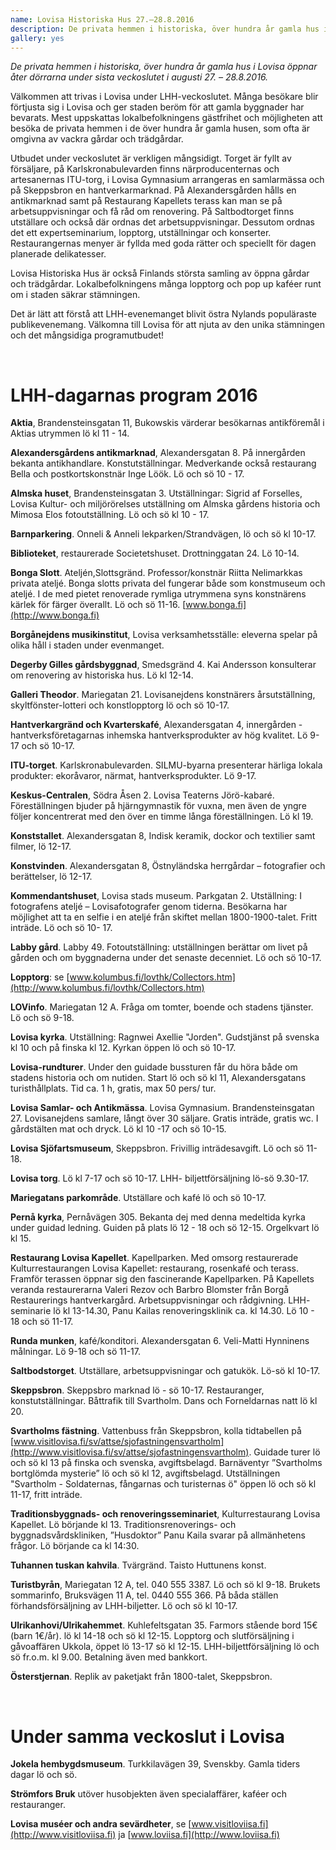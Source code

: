 ```yaml
---
name: Lovisa Historiska Hus 27.–28.8.2016
description: De privata hemmen i historiska, över hundra år gamla hus i Lovisa öppnar åter dörrarna under sista veckoslutet i augusti. Kolla in veckoslutets program!
gallery: yes
---
```

*De privata hemmen i historiska, över hundra år gamla hus i Lovisa öppnar åter dörrarna under sista veckoslutet i augusti 27. – 28.8.2016.*

Välkommen att trivas i Lovisa under LHH-veckoslutet. Många besökare blir förtjusta sig i Lovisa och ger staden beröm för att gamla byggnader har bevarats. Mest uppskattas lokalbefolkningens gästfrihet och möjligheten att besöka de privata hemmen i de över hundra år gamla husen, som ofta är omgivna av vackra gårdar och trädgårdar.

Utbudet under veckoslutet är verkligen mångsidigt. Torget är fyllt av försäljare, på Karlskronabulevarden finns närproducenternas och artesanernas ITU-torg, i Lovisa Gymnasium arrangeras en samlarmässa och på Skeppsbron en hantverkarmarknad. På Alexandersgården hålls en antikmarknad samt på Restaurang Kapellets terass kan man se på arbetsuppvisningar och få råd om renovering. På Saltbodtorget finns utställare och också där ordnas det arbetsuppvisningar. Dessutom ordnas det ett expertseminarium, lopptorg, utställningar och konserter. Restaurangernas menyer är fyllda med goda rätter och speciellt för dagen planerade delikatesser.

Lovisa Historiska Hus är också Finlands största samling av öppna gårdar och trädgårdar. Lokalbefolkningens många lopptorg och pop up kaféer runt om i staden säkrar stämningen.

Det är lätt att förstå att LHH-evenemanget blivit östra Nylands populäraste publikevenemang. Välkomna till Lovisa för att njuta av den unika stämningen och det mångsidiga programutbudet!

&nbsp;

LHH-dagarnas program 2016
====

**Aktia**, Brandensteinsgatan 11, Bukowskis värderar besökarnas antikföremål i Aktias utrymmen lö kl 11 - 14.

**Alexandersgårdens antikmarknad**, Alexandersgatan 8. På innergården bekanta antikhandlare. Konstutställningar. Medverkande också restaurang Bella och postkortskonstnär Inge Löök. Lö och sö 10 - 17.

**Almska huset**, Brandensteinsgatan 3. Utställningar: Sigrid af Forselles, Lovisa Kultur- och miljörörelses utställning om Almska gårdens historia och Mimosa Elos fotoutställning. Lö och sö kl 10 - 17.

**Barnparkering**. Onneli & Anneli lekparken/Strandvägen, lö och sö kl 10-17.

**Biblioteket**, restaurerade Societetshuset. Drottninggatan 24.  Lö 10-14.

**Bonga Slott**. Ateljén,Slottsgränd. Professor/konstnär Riitta Nelimarkkas privata ateljé. Bonga slotts privata del fungerar både som konstmuseum och ateljé. I de med pietet renoverade rymliga utrymmena syns konstnärens kärlek för färger överallt.   Lö och sö 11-16. [www.bonga.fi](http://www.bonga.fi)

**Borgånejdens musikinstitut**, Lovisa verksamhetsställe: eleverna spelar på olika håll i staden under evenmanget.

**Degerby Gilles gårdsbyggnad**, Smedsgränd 4. Kai Andersson konsulterar om renovering av historiska hus. Lö kl 12-14.

**Galleri Theodor**. Mariegatan 21. Lovisanejdens konstnärers årsutställning, skyltfönster-lotteri och konstlopptorg lö och sö 10-17.

**Hantverkargränd och Kvarterskafé**, Alexandersgatan 4, innergården  - hantverksföretagarnas inhemska hantverksprodukter av hög kvalitet. Lö 9-17 och sö 10-17.

**ITU-torget**. Karlskronabulevarden. SILMU-byarna presenterar härliga lokala produkter: ekoråvaror, närmat, hantverksprodukter. Lö 9-17.

**Keskus-Centralen**, Södra Åsen  2. Lovisa Teaterns Jörö-kabaré. Föreställningen bjuder på hjärngymnastik för vuxna, men även de yngre följer koncentrerat med den över en timme långa föreställningen. Lö kl 19.

**Konststallet**. Alexandersgatan 8, Indisk keramik, dockor och textilier samt filmer, lö 12-17.

**Konstvinden**. Alexandersgatan 8, Östnyländska herrgårdar – fotografier och berättelser, lö 12-17.

**Kommendantshuset**, Lovisa stads museum. Parkgatan 2. Utställning: I fotografens ateljé – Lovisafotografer genom tiderna. Besökarna har möjlighet att ta en selfie i en ateljé från skiftet mellan 1800-1900-talet. Fritt inträde. Lö och sö 10- 17.

**Labby gård**. Labby 49. Fotoutställning: utställningen  berättar om livet på gården och om byggnaderna under det senaste decenniet. Lö och sö 10-17.

**Lopptorg**: se [www.kolumbus.fi/lovthk/Collectors.htm](http://www.kolumbus.fi/lovthk/Collectors.htm)

**LOVinfo**. Mariegatan 12 A. Fråga om tomter, boende och stadens tjänster. Lö och sö 9-18.

**Lovisa kyrka**.  Utställning: Ragnwei Axellie "Jorden".  Gudstjänst på svenska kl 10 och på finska kl 12. Kyrkan öppen lö och sö 10-17.

**Lovisa-rundturer**. Under den guidade bussturen får du höra både om stadens historia och om nutiden. Start lö och sö kl 11, Alexandersgatans turisthållplats. Tid ca. 1 h, gratis, max 50 pers/ tur.

**Lovisa Samlar- och Antikmässa**. Lovisa Gymnasium. Brandensteinsgatan 27. Lovisanejdens samlare, långt över 30 säljare. Gratis inträde, gratis wc.  I gårdstälten mat och dryck. Lö kl 10 -17 och sö 10-15.

**Lovisa Sjöfartsmuseum**, Skeppsbron. Frivillig inträdesavgift. Lö och sö 11-18.

**Lovisa torg**. Lö kl 7-17 och sö 10-17. LHH- biljettförsäljning lö-sö 9.30-17.

**Mariegatans parkområde**. Utställare och kafé lö och sö 10-17.

**Pernå kyrka**, Pernåvägen 305. Bekanta dej med denna medeltida kyrka under guidad ledning. Guiden på plats lö 12 - 18 och sö 12-15. Orgelkvart lö kl 15.

**Restaurang Lovisa Kapellet**. Kapellparken. Med omsorg restaurerade Kulturrestaurangen Lovisa Kapellet: restaurang, rosenkafé och terass. Framför terassen öppnar sig den fascinerande Kapellparken. På Kapellets veranda restaurerarna Valeri Rezov och Barbro Blomster från Borgå Restaurerings hantverkargård. Arbetsuppvisningar och rådgivning.  LHH- seminarie lö kl 13-14.30, Panu Kailas renoveringsklinik ca. kl 14.30.  Lö 10 - 18 och sö 11-17.

**Runda munken**, kafé/konditori. Alexandersgatan 6. Veli-Matti Hynninens målningar. Lö 9-18 och sö 11-17.

**Saltbodstorget**. Utställare, arbetsuppvisningar och gatukök.  Lö-sö kl 10-17.

**Skeppsbron**. Skeppsbro marknad lö - sö 10-17. Restauranger, konstutställningar. Båttrafik till Svartholm. Dans och Forneldarnas natt lö kl 20.

**Svartholms fästning**. Vattenbuss från Skeppsbron, kolla tidtabellen på [www.visitlovisa.fi/sv/attse/sjofastningensvartholm](http://www.visitlovisa.fi/sv/attse/sjofastningensvartholm). Guidade turer lö och sö kl 13 på finska och svenska, avgiftsbelagd. Barnäventyr ”Svartholms bortglömda mysterie” lö och sö kl 12, avgiftsbelagd. Utställningen "Svartholm - Soldaternas, fångarnas och turisternas ö" öppen lö och sö kl 11-17, fritt inträde.

**Traditionsbyggnads- och renoveringsseminariet**, Kulturrestaurang Lovisa Kapellet. Lö börjande kl 13. Traditionsrenoverings- och byggnadsvårdskliniken, ”Husdoktor” Panu Kaila svarar på allmänhetens frågor. Lö börjande ca kl 14:30.

**Tuhannen tuskan kahvila**. Tvärgränd. Taisto Huttunens konst.

**Turistbyrån**, Mariegatan 12 A, tel. 040 555 3387. Lö och sö kl 9-18. Brukets sommarinfo, Bruksvägen 11 A, tel. 0440 555 366. På båda ställen förhandsförsäljning av LHH-biljetter. Lö och sö kl 10-17.

**Ulrikanhovi/Ulrikahemmet**. Kuhlefeltsgatan 35. Farmors stående bord 15€ (barn 1€/år). lö kl 14-18 och sö kl 12-15. Lopptorg och slutförsäljning i gåvoaffären Ukkola, öppet lö 13-17 sö kl 12-15. LHH-biljettförsäljning lö och sö fr.o.m. kl 9.00. Betalning även med bankkort.

**Österstjernan**. Replik av paketjakt från 1800-talet, Skeppsbron.

&nbsp;

Under samma veckoslut i Lovisa
====

**Jokela hembygdsmuseum**. Turkkilavägen 39, Svenskby. Gamla tiders dagar lö och sö.

**Strömfors Bruk** utöver husobjekten även specialaffärer, kaféer och restauranger.

**Lovisa muséer och andra sevärdheter**, se [www.visitloviisa.fi](http://www.visitloviisa.fi) ja [www.loviisa.fi](http://www.loviisa.fi)
